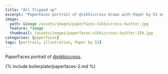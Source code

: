 ```yaml
---
title: "All flipped up"
excerpt: "PaperFaces portrait of @nikkiccross drawn with Paper by 53 on an iPad."
image: 
  path: &image /assets/images/paperfaces-nikkiccross-twitter.jpg 
  feature: *image
  thumbnail: /assets/images/paperfaces-nikkiccross-twitter-150.jpg
categories: [paperfaces]
tags: [portrait, illustration, Paper by 53]
---
```


PaperFaces portrait of [@nikkiccross](https://twitter.com/nikkiccross).

{% include boilerplate/paperfaces-2.md %}
